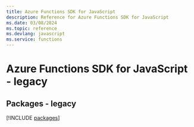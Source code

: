 ```yaml
---
title: Azure Functions SDK for JavaScript
description: Reference for Azure Functions SDK for JavaScript
ms.date: 03/08/2024
ms.topic: reference
ms.devlang: javascript
ms.service: functions
---
```

# Azure Functions SDK for JavaScript - legacy
## Packages - legacy
[!INCLUDE [packages](functions-index.md)]